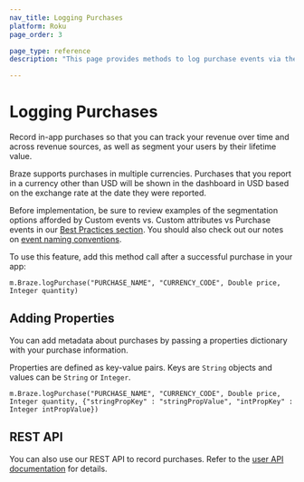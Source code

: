 ```yaml
---
nav_title: Logging Purchases
platform: Roku
page_order: 3

page_type: reference
description: "This page provides methods to log purchase events via the Braze SDK."

---
```


# Logging Purchases

Record in-app purchases so that you can track your revenue over time and across revenue sources, as well as segment your users by their lifetime value.

Braze supports purchases in multiple currencies. Purchases that you report in a currency other than USD will be shown in the dashboard in USD based on the exchange rate at the date they were reported.

Before implementation, be sure to review examples of the segmentation options afforded by Custom events vs. Custom attributes vs Purchase events in our [Best Practices section][3]. You should also check out our notes on [event naming conventions]({{site.baseurl}}/user_guide/data_and_analytics/custom_data/event_naming_conventions/).

To use this feature, add this method call after a successful purchase in your app:

```
m.Braze.logPurchase("PURCHASE_NAME", "CURRENCY_CODE", Double price, Integer quantity)
```

## Adding Properties

You can add metadata about purchases by passing a properties dictionary with your purchase information.

Properties are defined as key-value pairs.  Keys are `String` objects and values can be `String` or `Integer`.

```
m.Braze.logPurchase("PURCHASE_NAME", "CURRENCY_CODE", Double price, Integer quantity, {"stringPropKey" : "stringPropValue", "intPropKey" : Integer intPropValue})
```

## REST API

You can also use our REST API to record purchases. Refer to the [user API documentation][2] for details.

[2]: {{site.baseurl}}/developer_guide/rest_api/user_data/#user-data
[3]: {{site.baseurl}}/developer_guide/platform_wide/analytics_overview/#user-data-collection
